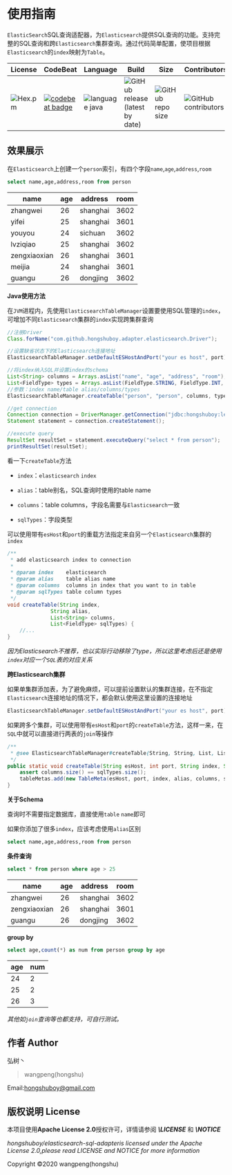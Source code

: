 # 使用指南

`ElasticSearch`SQL查询适配器，为`Elasticsearch`提供SQL查询的功能。支持完整的SQL查询和跨`Elasticsearch`集群查询。通过代码简单配置，使项目根据`Elasticsearch`的`index`映射为`Table`。


| License                                        | CodeBeat                                                     | Language                                                     | Build                                                        | Size                                                         | Contributors                                                 |
| ---------------------------------------------- | ------------------------------------------------------------ | ------------------------------------------------------------ | ------------------------------------------------------------ | ------------------------------------------------------------ | ------------------------------------------------------------ |
| ![Hex.pm](https://img.shields.io/hexpm/l/plug) | [![codebeat badge](https://codebeat.co/badges/419796f3-4288-4c5c-8398-bcbff3aa844c)](https://codebeat.co/projects/github-com-hongshuboy-elasticsearch-sql-adapter-master) | ![language java](<https://img.shields.io/badge/java-v1.8-blue>) | ![GitHub release (latest by date)](https://img.shields.io/github/v/release/hongshuboy/elasticsearch-sql-adapter) | ![GitHub repo size](https://img.shields.io/github/repo-size/hongshuboy/elasticsearch-sql-adapter) | ![GitHub contributors](https://img.shields.io/github/contributors/hongshuboy/elasticsearch-sql-adapter) |

## 效果展示

在`Elasticsearch`上创建一个`person`索引，有四个字段`name`,`age`,`address`,`room`

```sql
select name,age,address,room from person
```

| name         | age  | address  | room |
| ------------ | ---- | -------- | ---- |
| zhangwei     | 26   | shanghai | 3602 |
| yifei        | 25   | shanghai | 3601 |
| youyou       | 24   | sichuan  | 3602 |
| lvziqiao     | 25   | shanghai | 3602 |
| zengxiaoxian | 26   | shanghai | 3601 |
| meijia       | 24   | shanghai | 3601 |
| guangu       | 26   | dongjing | 3602 |

**Java使用方法**

在`JVM`进程内，先使用`ElasticsearchTableManager`设置要使用SQL管理的`index`，可增加不同`Elasticsearch`集群的`index`实现跨集群查询

```java
//注册Driver
Class.forName("com.github.hongshuboy.adapter.elasticsearch.Driver");

//设置缺省状态下的Elasticsearch连接地址
ElasticsearchTableManager.setDefaultESHostAndPort("your es host", port);

//将index纳入SQL并设置index的schema
List<String> columns = Arrays.asList("name", "age", "address", "room");
List<FieldType> types = Arrays.asList(FieldType.STRING, FieldType.INT, FieldType.STRING, FieldType.INT);
//参数：index name/table alias/columns/types
ElasticsearchTableManager.createTable("person", "person", columns, types);

//get connection
Connection connection = DriverManager.getConnection("jdbc:hongshuboy:lex=JAVA");
Statement statement = connection.createStatement();

//execute query
ResultSet resultSet = statement.executeQuery("select * from person");
printResultSet(resultSet);
```

看一下`createTable`方法

- `index`：`elasticsearch` `index`

- `alias`：table别名，SQL查询时使用的table name
- `columns`：table columns，字段名需要与`Elasticsearch`一致
- `sqlTypes`：字段类型

可以使用带有`esHost`和`port`的重载方法指定来自另一个`Elasticsearch`集群的`index`

```java
/**
 * add elasticsearch index to connection
 *
 * @param index    elasticsearch
 * @param alias    table alias name
 * @param columns  columns in index that you want to in table
 * @param sqlTypes table column types
 */
void createTable(String index, 
              String alias, 
              List<String> columns, 
              List<FieldType> sqlTypes) {
    //...
}
```

*因为Elasticsearch不推荐，也以实际行动移除了type，所以这里考虑后还是使用`index`对应一个`SQL`表的对应关系*

**跨Elasticsearch集群**

如果单集群添加表，为了避免麻烦，可以提前设置默认的集群连接，在不指定`Elasticsearch`连接地址的情况下，都会默认使用这里设置的连接地址

```java
ElasticsearchTableManager.setDefaultESHostAndPort("your es host", port);
```

如果跨多个集群，可以使用带有`esHost`和`port`的`createTable`方法，这样一来，在`SQL`中就可以直接进行两表的`join`等操作

```java
/**
 * @see ElasticsearchTableManager#createTable(String, String, List, List)
 */
public static void createTable(String esHost, int port, String index, String alias, List<String> columns, List<FieldType> sqlTypes) {
    assert columns.size() == sqlTypes.size();
    tableMetas.add(new TableMeta(esHost, port, index, alias, columns, sqlTypes));
}
```

**关于Schema**

查询时不需要指定数据库，直接使用`table` `name`即可

如果你添加了很多`index`，应该考虑使用`alias`区别

```sql
select name,age,address,room from person
```

**条件查询**

```sql
select * from person where age > 25
```


| name         | age  | address  | room |
| ------------ | ---- | -------- | ---- |
| zhangwei     | 26   | shanghai | 3602 |
| zengxiaoxian | 26   | shanghai | 3601 |
| guangu       | 26   | dongjing | 3602 |

**group by**


```sql
select age,count(*) as num from person group by age
```

| age  | num  |
| ---- | ---- |
| 24   | 2    |
| 25   | 2    |
| 26   | 3    |

*其他如`join`查询等也都支持，可自行测试。*

## 作者 Author

弘树丶

> wangpeng(hongshu)

Email:hongshuboy@gmail.com

## 版权说明 License 

本项目使用**Apache License 2.0**授权许可，详情请参阅 ***\LICENSE*** 和 ***\NOTICE***

*hongshuboy/elasticsearch-sql-adapteris licensed under the Apache License 2.0,please read LICENSE and NOTICE for more information*

Copyright ©2020 wangpeng(hongshu)

